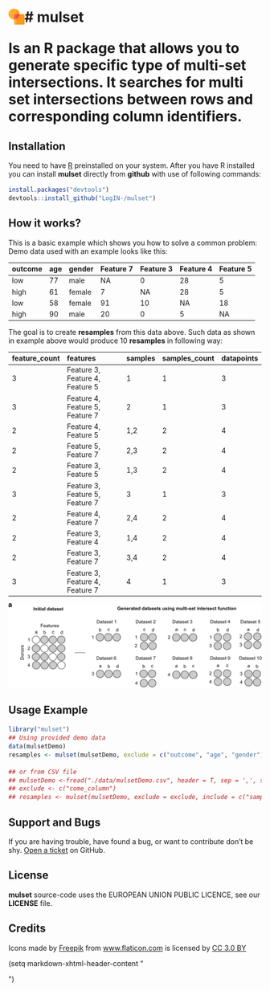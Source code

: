 
<!-- README.md is generated from README.Rmd. Please edit that file -->

<h1>

<img src="images/intersect_32.png"
  width="32"
  height="32"
  style="float:left;"> \# mulset

Is an R package that allows you to generate specific type of multi-set
intersections. It searches for multi set intersections between rows and
corresponding column identifiers.

## Installation

You need to have [R](https://cloud.r-project.org/) preinstalled on your
system. After you have R installed you can install **mulset** directly
from **github** with use of following commands:

``` r
install.packages("devtools")
devtools::install_github("LogIN-/mulset")
```

## How it works?

This is a basic example which shows you how to solve a common problem:
Demo data used with an example looks like
this:

| outcome | age | gender | Feature 7 | Feature 3 | Feature 4 | Feature 5 |
| ------- | --- | ------ | --------- | --------- | --------- | --------- |
| low     | 77  | male   | NA        | 0         | 28        | 5         |
| high    | 61  | female | 7         | NA        | 28        | 5         |
| low     | 58  | female | 91        | 10        | NA        | 18        |
| high    | 90  | male   | 20        | 0         | 5         | NA        |

The goal is to create **resamples** from this data above. Such data as
shown in example above would produce 10 **resamples** in following
way:

| feature\_count | features                        | samples | samples\_count | datapoints |
| :------------- | :------------------------------ | :------ | :------------- | :--------- |
| 3              | Feature 3, Feature 4, Feature 5 | 1       | 1              | 3          |
| 3              | Feature 4, Feature 5, Feature 7 | 2       | 1              | 3          |
| 2              | Feature 4, Feature 5            | 1,2     | 2              | 4          |
| 2              | Feature 5, Feature 7            | 2,3     | 2              | 4          |
| 2              | Feature 3, Feature 5            | 1,3     | 2              | 4          |
| 3              | Feature 3, Feature 5, Feature 7 | 3       | 1              | 3          |
| 2              | Feature 4, Feature 7            | 2,4     | 2              | 4          |
| 2              | Feature 3, Feature 4            | 1,4     | 2              | 4          |
| 2              | Feature 3, Feature 7            | 3,4     | 2              | 4          |
| 3              | Feature 3, Feature 4, Feature 7 | 4       | 1              | 3          |

<p align="center">

![Pseudo graph](images/mulset.png?style=centerme)

</p>

## Usage Example

``` r
library("mulset")
## Using provided demo data
data(mulsetDemo)
resamples <- mulset(mulsetDemo, exclude = c("outcome", "age", "gender"), 250)

## or from CSV file
## mulsetDemo <-fread("./data/mulsetDemo.csv", header = T, sep = ',', stringsAsFactors = FALSE, data.table = FALSE)
## exclude <- c("come_column")
## resamples <- mulset(mulsetDemo, exclude = exclude, include = c("samples_count", "datapoints"), maxIntersections = 250, hashMethod = "sha1")
```

## Support and Bugs

If you are having trouble, have found a bug, or want to contribute don’t
be shy. [Open a ticket](https://github.com/LogIN-/mulset/issues) on
GitHub.

## License

**mulset** source-code uses the EUROPEAN UNION PUBLIC LICENCE, see our
**LICENSE** file.

## Credits

<div>

Icons made by
<a href="http://www.freepik.com" title="Freepik">Freepik</a> from
<a href="https://www.flaticon.com/" title="Flaticon">www.flaticon.com</a>
is licensed by
<a href="http://creativecommons.org/licenses/by/3.0/" title="Creative Commons BY 3.0" target="_blank">CC
3.0 BY</a>

</div>

(setq markdown-xhtml-header-content "

<style type='text/css'>
img[src$="centerme"] {
    display:block;
    margin: 0 auto;
}
</style>

")
